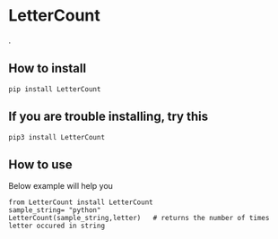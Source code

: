 # LetterCount


.

## How to install

```
pip install LetterCount
```
## If you are trouble installing, try this
```
pip3 install LetterCount
```
## How to use

Below example will help you

```
from LetterCount install LetterCount
sample_string= "python"
LetterCount(sample_string,letter)	# returns the number of times letter occured in string


```


